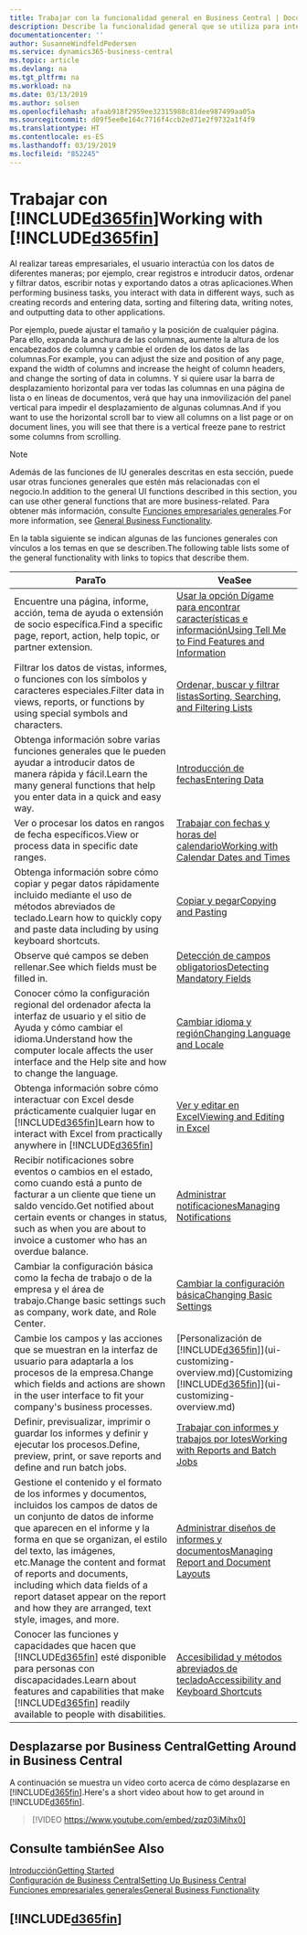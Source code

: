 ```yaml
---
title: Trabajar con la funcionalidad general en Business Central | Documentos de Microsoft
description: Describe la funcionalidad general que se utiliza para interactuar con los datos en Business Central, como introducir valores, ordenar datos y cambiar de vista.
documentationcenter: ''
author: SusanneWindfeldPedersen
ms.service: dynamics365-business-central
ms.topic: article
ms.devlang: na
ms.tgt_pltfrm: na
ms.workload: na
ms.date: 03/13/2019
ms.author: solsen
ms.openlocfilehash: afaab918f2959ee32315988c81dee987499aa05a
ms.sourcegitcommit: d09f5ee0e164c7716f4ccb2ed71e2f9732a1f4f9
ms.translationtype: HT
ms.contentlocale: es-ES
ms.lasthandoff: 03/19/2019
ms.locfileid: "852245"
---
```

# <a name="working-with-included365finincludesd365finmdmd"></a><span data-ttu-id="3711c-103">Trabajar con [!INCLUDE[d365fin](includes/d365fin_md.md)]</span><span class="sxs-lookup"><span data-stu-id="3711c-103">Working with [!INCLUDE[d365fin](includes/d365fin_md.md)]</span></span>
<span data-ttu-id="3711c-104">Al realizar tareas empresariales, el usuario interactúa con los datos de diferentes maneras; por ejemplo, crear registros e introducir datos, ordenar y filtrar datos, escribir notas y exportando datos a otras aplicaciones.</span><span class="sxs-lookup"><span data-stu-id="3711c-104">When performing business tasks, you interact with data in different ways, such as creating records and entering data, sorting and filtering data, writing notes, and outputting data to other applications.</span></span>

<span data-ttu-id="3711c-105">Por ejemplo, puede ajustar el tamaño y la posición de cualquier página. Para ello, expanda la anchura de las columnas, aumente la altura de los encabezados de columna y cambie el orden de los datos de las columnas.</span><span class="sxs-lookup"><span data-stu-id="3711c-105">For example, you can adjust the size and position of any page, expand the width of columns and increase the height of column headers, and change the sorting of data in columns.</span></span> <span data-ttu-id="3711c-106">Y si quiere usar la barra de desplazamiento horizontal para ver todas las columnas en una página de lista o en líneas de documentos, verá que hay una inmovilización del panel vertical para impedir el desplazamiento de algunas columnas.</span><span class="sxs-lookup"><span data-stu-id="3711c-106">And if you want to use the horizontal scroll bar to view all columns on a list page or on document lines, you will see that there is a vertical freeze pane to restrict some columns from scrolling.</span></span>

> [!NOTE]
> <span data-ttu-id="3711c-107">Además de las funciones de IU generales descritas en esta sección, puede usar otras funciones generales que estén más relacionadas con el negocio.</span><span class="sxs-lookup"><span data-stu-id="3711c-107">In addition to the general UI functions described in this section, you can use other general functions that are more business-related.</span></span> <span data-ttu-id="3711c-108">Para obtener más información, consulte [Funciones empresariales generales](ui-across-business-areas.md).</span><span class="sxs-lookup"><span data-stu-id="3711c-108">For more information, see [General Business Functionality](ui-across-business-areas.md).</span></span>

<span data-ttu-id="3711c-109">En la tabla siguiente se indican algunas de las funciones generales con vínculos a los temas en que se describen.</span><span class="sxs-lookup"><span data-stu-id="3711c-109">The following table lists some of the general functionality with links to topics that describe them.</span></span>

| <span data-ttu-id="3711c-110">Para</span><span class="sxs-lookup"><span data-stu-id="3711c-110">To</span></span> | <span data-ttu-id="3711c-111">Vea</span><span class="sxs-lookup"><span data-stu-id="3711c-111">See</span></span> |
| --- | --- |
| <span data-ttu-id="3711c-112">Encuentre una página, informe, acción, tema de ayuda o extensión de socio específica.</span><span class="sxs-lookup"><span data-stu-id="3711c-112">Find a specific page, report, action, help topic, or partner extension.</span></span> |[<span data-ttu-id="3711c-113">Usar la opción Dígame para encontrar características e información</span><span class="sxs-lookup"><span data-stu-id="3711c-113">Using Tell Me to Find Features and Information</span></span>](ui-search.md) |
| <span data-ttu-id="3711c-114">Filtrar los datos de vistas, informes, o funciones con los símbolos y caracteres especiales.</span><span class="sxs-lookup"><span data-stu-id="3711c-114">Filter data in views, reports, or functions by using special symbols and characters.</span></span> |[<span data-ttu-id="3711c-115">Ordenar, buscar y filtrar listas</span><span class="sxs-lookup"><span data-stu-id="3711c-115">Sorting, Searching, and Filtering Lists</span></span>](ui-enter-criteria-filters.md) |
|<span data-ttu-id="3711c-116">Obtenga información sobre varias funciones generales que le pueden ayudar a introducir datos de manera rápida y fácil.</span><span class="sxs-lookup"><span data-stu-id="3711c-116">Learn the many general functions that help you enter data in a quick and easy way.</span></span>|[<span data-ttu-id="3711c-117">Introducción de fechas</span><span class="sxs-lookup"><span data-stu-id="3711c-117">Entering Data</span></span>](ui-enter-data.md)|
| <span data-ttu-id="3711c-118">Ver o procesar los datos en rangos de fecha específicos.</span><span class="sxs-lookup"><span data-stu-id="3711c-118">View or process data in specific date ranges.</span></span> |[<span data-ttu-id="3711c-119">Trabajar con fechas y horas del calendario</span><span class="sxs-lookup"><span data-stu-id="3711c-119">Working with Calendar Dates and Times</span></span>](ui-enter-date-ranges.md) |
|<span data-ttu-id="3711c-120">Obtenga información sobre cómo copiar y pegar datos rápidamente incluido mediante el uso de métodos abreviados de teclado.</span><span class="sxs-lookup"><span data-stu-id="3711c-120">Learn how to quickly copy and paste data including by using keyboard shortcuts.</span></span>|[<span data-ttu-id="3711c-121">Copiar y pegar</span><span class="sxs-lookup"><span data-stu-id="3711c-121">Copying and Pasting</span></span>](ui-copy-paste.md)|
| <span data-ttu-id="3711c-122">Observe qué campos se deben rellenar.</span><span class="sxs-lookup"><span data-stu-id="3711c-122">See which fields must be filled in.</span></span> |[<span data-ttu-id="3711c-123">Detección de campos obligatorios</span><span class="sxs-lookup"><span data-stu-id="3711c-123">Detecting Mandatory Fields</span></span>](ui-mandatory-fields.md) |
|<span data-ttu-id="3711c-124">Conocer cómo la configuración regional del ordenador afecta la interfaz de usuario y el sitio de Ayuda y cómo cambiar el idioma.</span><span class="sxs-lookup"><span data-stu-id="3711c-124">Understand how the computer locale affects the user interface and the Help site and how to change the language.</span></span>|[<span data-ttu-id="3711c-125">Cambiar idioma y región</span><span class="sxs-lookup"><span data-stu-id="3711c-125">Changing Language and Locale</span></span>](about-locale-language.md)|
|<span data-ttu-id="3711c-126">Obtenga información sobre cómo interactuar con Excel desde prácticamente cualquier lugar en [!INCLUDE[d365fin](includes/d365fin_md.md)]</span><span class="sxs-lookup"><span data-stu-id="3711c-126">Learn how to interact with Excel from practically anywhere in [!INCLUDE[d365fin](includes/d365fin_md.md)]</span></span>|[<span data-ttu-id="3711c-127">Ver y editar en Excel</span><span class="sxs-lookup"><span data-stu-id="3711c-127">Viewing and Editing in Excel</span></span>](across-work-with-excel.md)|
|<span data-ttu-id="3711c-128">Recibir notificaciones sobre eventos o cambios en el estado, como cuando está a punto de facturar a un cliente que tiene un saldo vencido.</span><span class="sxs-lookup"><span data-stu-id="3711c-128">Get notified about certain events or changes in status, such as when you are about to invoice a customer who has an overdue balance.</span></span>|[<span data-ttu-id="3711c-129">Administrar notificaciones</span><span class="sxs-lookup"><span data-stu-id="3711c-129">Managing Notifications</span></span>](ui-smart-notifications.md)|
| <span data-ttu-id="3711c-130">Cambiar la configuración básica como la fecha de trabajo o de la empresa y el área de trabajo.</span><span class="sxs-lookup"><span data-stu-id="3711c-130">Change basic settings such as company, work date, and Role Center.</span></span> |[<span data-ttu-id="3711c-131">Cambiar la configuración básica</span><span class="sxs-lookup"><span data-stu-id="3711c-131">Changing Basic Settings</span></span>](ui-change-basic-settings.md) |
| <span data-ttu-id="3711c-132">Cambie los campos y las acciones que se muestran en la interfaz de usuario para adaptarla a los procesos de la empresa.</span><span class="sxs-lookup"><span data-stu-id="3711c-132">Change which fields and actions are shown in the user interface to fit your company's business processes.</span></span> |<span data-ttu-id="3711c-133">[Personalización de [!INCLUDE[d365fin](includes/d365fin_md.md)]](ui-customizing-overview.md)</span><span class="sxs-lookup"><span data-stu-id="3711c-133">[Customizing [!INCLUDE[d365fin](includes/d365fin_md.md)]](ui-customizing-overview.md)</span></span> |
|<span data-ttu-id="3711c-134">Definir, previsualizar, imprimir o guardar los informes y definir y ejecutar los procesos.</span><span class="sxs-lookup"><span data-stu-id="3711c-134">Define, preview, print, or save reports and define and run batch jobs.</span></span>|[<span data-ttu-id="3711c-135">Trabajar con informes y trabajos por lotes</span><span class="sxs-lookup"><span data-stu-id="3711c-135">Working with Reports and Batch Jobs</span></span>](ui-work-report.md)|
| <span data-ttu-id="3711c-136">Gestione el contenido y el formato de los informes y documentos, incluidos los campos de datos de un conjunto de datos de informe que aparecen en el informe y la forma en que se organizan, el estilo del texto, las imágenes, etc.</span><span class="sxs-lookup"><span data-stu-id="3711c-136">Manage the content and format of reports and documents, including which data fields of a report dataset appear on the report and how they are arranged, text style, images, and more.</span></span>|[<span data-ttu-id="3711c-137">Administrar diseños de informes y documentos</span><span class="sxs-lookup"><span data-stu-id="3711c-137">Managing Report and Document Layouts</span></span>](ui-manage-report-layouts.md) |
|<span data-ttu-id="3711c-138">Conocer las funciones y capacidades que hacen que [!INCLUDE[d365fin](includes/d365fin_md.md)] esté disponible para personas con discapacidades.</span><span class="sxs-lookup"><span data-stu-id="3711c-138">Learn about features and capabilities that make [!INCLUDE[d365fin](includes/d365fin_md.md)] readily available to people with disabilities.</span></span>|[<span data-ttu-id="3711c-139">Accesibilidad y métodos abreviados de teclado</span><span class="sxs-lookup"><span data-stu-id="3711c-139">Accessibility and Keyboard Shortcuts</span></span>](ui-accessibility.md)|

## <a name="getting-around-in-business-central"></a><span data-ttu-id="3711c-140">Desplazarse por Business Central</span><span class="sxs-lookup"><span data-stu-id="3711c-140">Getting Around in Business Central</span></span>
<span data-ttu-id="3711c-141">A continuación se muestra un vídeo corto acerca de cómo desplazarse en [!INCLUDE[d365fin](includes/d365fin_md.md)].</span><span class="sxs-lookup"><span data-stu-id="3711c-141">Here's a short video about how to get around in [!INCLUDE[d365fin](includes/d365fin_md.md)].</span></span>

> [!VIDEO https://www.youtube.com/embed/zqz03iMihx0]

## <a name="see-also"></a><span data-ttu-id="3711c-142">Consulte también</span><span class="sxs-lookup"><span data-stu-id="3711c-142">See Also</span></span>
[<span data-ttu-id="3711c-143">Introducción</span><span class="sxs-lookup"><span data-stu-id="3711c-143">Getting Started</span></span>](product-get-started.md)  
[<span data-ttu-id="3711c-144">Configuración de Business Central</span><span class="sxs-lookup"><span data-stu-id="3711c-144">Setting Up Business Central</span></span>](setup.md)  
[<span data-ttu-id="3711c-145">Funciones empresariales generales</span><span class="sxs-lookup"><span data-stu-id="3711c-145">General Business Functionality</span></span>](ui-across-business-areas.md)  

## [!INCLUDE[d365fin](includes/free_trial_md.md)]  
